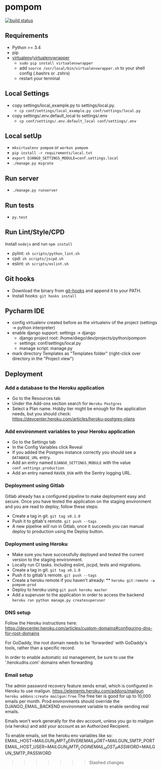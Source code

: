 # pompom

[![build status](//gitlab.devartis.com/samples/django-sample/badges/master/build.svg)](http://gitlab.devartis.com/samples/django-sample/commits/master)

## Requirements

* Python >= 3.4
* pip
* [virtualenv](https://virtualenv.readthedocs.org/en/latest/installation.html)/[virtualenvwrapper](https://virtualenvwrapper.readthedocs.org/en/latest/)
  * `sudo pip install virtualenvwrapper`
  * add `source /usr/local/bin/virtualenvwrapper.sh` to your shell config (.bashrs or .zshrs)
  * restart your terminal

## Local Settings

* copy settings/local_example.py to settings/local.py.
  * `cp conf/settings/local_example.py conf/settings/local.py`
* copy settings/.env.default_local to settings/.env
  * `cp conf/settings/.env.default_local conf/settings/.env`

## Local setUp

* `mkvirtualenv pompom` or `workon pompom`
* `pip install -r requirements/local.txt`
* `export DJANGO_SETTINGS_MODULE=conf.settings.local`
* `./manage.py migrate`

## Run server

* `./manage.py runserver`

## Run tests

* `py.test`

## Run Lint/Style/CPD

Install `nodejs` and run `npm install`

* pylint: `sh scripts/python_lint.sh`
* cpd: `sh scripts/jscpd.sh`
* eslint: `sh scripts/eslint.sh`

## Git hooks

* Download the binary from [git-hooks](https://github.com/git-hooks/git-hooks/releases) and append it to your PATH.
* Install hooks: `git hooks install`

## Pycharm IDE

* config virtualenv created before as the virtualenv of the project (settings -> python interpreter)
* enable django support: settings -> django 
  * django project root: /home/diego/dev/projects/python/pompom
  * settings: conf/settings/local.py
  * manage script: manage.py
* mark directory Templates as "Templates folder" (right-click over directory in the "Project view")

## Deployment

### Add a database to the Heroku application

* Go to the Resources tab
* Under the Add-ons section search for `Heroku Postgres`
* Select a Plan name. Hobby tier might be enough for the application needs, but you should check: https://devcenter.heroku.com/articles/heroku-postgres-plans

### Add environment variables to your Heroku application

* Go to the Settings tab
* In the Config Variables click Reveal
* If you added the Postgres instance correctly you should see a `DATABASE_URL` entry.
* Add an entry named `DJANGO_SETTINGS_MODULE` with the value `conf.settings.production`
* Add an entry named `RAVEN_DSN` with the Sentry logging URL.

### Deployment using Gitlab

Gitlab already has a configured pipeline to make deployment easy and secure. Once you have tested the application on the staging environment and you are read to deploy, follow these steps:

* Create a tag in git. `git tag v0.1.0`
* Push it to gitlab's remote. `git push --tags`
* A new pipeline will run in Gitlab, once it succeeds you can manual deploy to production using the Deploy button.

### Deployment using Heroku

* Make sure you have successfully deployed and tested the current version to the staging environment.
* Locally run CI tasks. Including eslint, jscpd, tests and migrations.
* Create a tag in git. `git tag v0.1.0`
* Push it to gitlab's remote. `git push --tags`
* Create a heroku remote if you haven't already:
** `heroku git:remote -a pompom-prod`
* Deploy to heroku using `git push heroku master`
* Add a superuser to the application in order to access the backend `heroku run python manage.py createsuperuser`

### DNS setup

Follow the Heroku instructions here:
https://devcenter.heroku.com/articles/custom-domains#configuring-dns-for-root-domains

For GoDaddy, the root domain needs to be 'forwarded' with GoDaddy's tools, rather than a specific record.

In order to enable automatic ssl management, be sure to use the '.herokudns.com' domains when forwarding

### Email setup
The admin password recovery feature sends email, which is configured in Heroku to use mailgun.  https://elements.heroku.com/addons/mailgun
`heroku addons:create mailgun:free`
The free tier is good for up to 10,000 emails per month.
Prod environments should override the DJANGO_EMAIL_BACKEND environment variable to enable sending real emails.

Emails won't work generally for the dev account, unless you go to mailgun (via heroku) and add your account as an Authorized Recipient.

To enable emails, set the heroku env variables like so:
EMAIL_HOST=$MAILGUN_SMPT_SERVER
EMAIL_PORT=$MAILGUN_SMTP_PORT
EMAIL_HOST_USER=$MAILGUN_SMTP_LOGIN
EMAIL_HOST_PASSWORD=$MAILGUN_SMTP_PASSWORD
>>>>>>> Stashed changes

